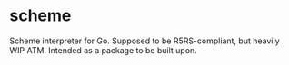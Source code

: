# scheme

Scheme interpreter for Go. Supposed to be R5RS-compliant, but heavily WIP ATM. Intended as a package to be built upon.
